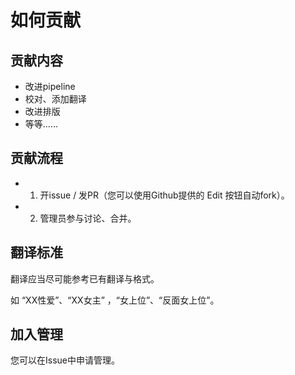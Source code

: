 # 如何贡献

## 贡献内容
- 改进pipeline
- 校对、添加翻译
- 改进排版
- 等等……

## 贡献流程
- 1. 开issue / 发PR（您可以使用Github提供的 Edit 按钮自动fork）。
- 2. 管理员参与讨论、合并。

## 翻译标准

翻译应当尽可能参考已有翻译与格式。

如 “XX性爱”、“XX女主” ，“女上位”、“反面女上位”。

## 加入管理

您可以在Issue中申请管理。
